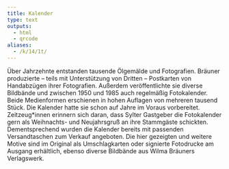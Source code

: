 ```yaml
---
title: Kalender
type: text
outputs:
  - html
  - qrcode
aliases:
  - /k/14/1t/
---
```


Über Jahrzehnte entstanden tausende Ölgemälde und Fotografien. Bräuner produzierte – teils mit Unterstützung von Dritten – Postkarten von Handabzügen ihrer Fotografien.
Außerdem veröffentlichte sie diverse Bildbände und zwischen 1950 und 1985 auch regelmäßig Fotokalender. Beide Medienformen erschienen in hohen Auflagen von mehreren tausend Stück. Die Kalender hatte sie schon auf Jahre im Voraus vorbereitet.
Zeitzeug*innen erinnern sich daran, dass Sylter Gastgeber die Fotokalender gern als Weihnachts- und Neujahrsgruß an ihre Stammgäste schickten. Dementsprechend wurden die Kalender bereits mit passenden Versandtaschen zum Verkauf angeboten.
Die hier gezeigten und weitere Motive sind im Original als Umschlagkarten oder signierte Fotodrucke am Ausgang erhältlich, ebenso diverse Bildbände aus Wilma Bräuners Verlagswerk.
